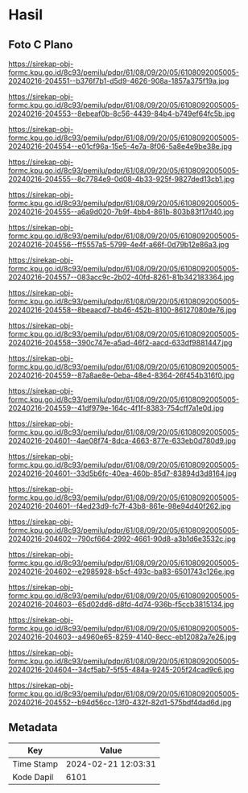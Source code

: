 # Hasil

## Foto C Plano

https://sirekap-obj-formc.kpu.go.id/8c93/pemilu/pdpr/61/08/09/20/05/6108092005005-20240216-204551--b376f7b1-d5d9-4626-908a-1857a375f19a.jpg

https://sirekap-obj-formc.kpu.go.id/8c93/pemilu/pdpr/61/08/09/20/05/6108092005005-20240216-204553--8ebeaf0b-8c56-4439-84b4-b749ef64fc5b.jpg

https://sirekap-obj-formc.kpu.go.id/8c93/pemilu/pdpr/61/08/09/20/05/6108092005005-20240216-204554--e01cf96a-15e5-4e7a-8f06-5a8e4e9be38e.jpg

https://sirekap-obj-formc.kpu.go.id/8c93/pemilu/pdpr/61/08/09/20/05/6108092005005-20240216-204555--8c7784e9-0d08-4b33-925f-9827ded13cb1.jpg

https://sirekap-obj-formc.kpu.go.id/8c93/pemilu/pdpr/61/08/09/20/05/6108092005005-20240216-204555--a6a9d020-7b9f-4bb4-861b-803b83f17d40.jpg

https://sirekap-obj-formc.kpu.go.id/8c93/pemilu/pdpr/61/08/09/20/05/6108092005005-20240216-204556--ff5557a5-5799-4e4f-a66f-0d79b12e86a3.jpg

https://sirekap-obj-formc.kpu.go.id/8c93/pemilu/pdpr/61/08/09/20/05/6108092005005-20240216-204557--083acc9c-2b02-40fd-8261-81b342183364.jpg

https://sirekap-obj-formc.kpu.go.id/8c93/pemilu/pdpr/61/08/09/20/05/6108092005005-20240216-204558--8beaacd7-bb46-452b-8100-86127080de76.jpg

https://sirekap-obj-formc.kpu.go.id/8c93/pemilu/pdpr/61/08/09/20/05/6108092005005-20240216-204558--390c747e-a5ad-46f2-aacd-633df9881447.jpg

https://sirekap-obj-formc.kpu.go.id/8c93/pemilu/pdpr/61/08/09/20/05/6108092005005-20240216-204559--87a8ae8e-0eba-48e4-8364-26f454b316f0.jpg

https://sirekap-obj-formc.kpu.go.id/8c93/pemilu/pdpr/61/08/09/20/05/6108092005005-20240216-204559--41df979e-164c-4f1f-8383-754cff7a1e0d.jpg

https://sirekap-obj-formc.kpu.go.id/8c93/pemilu/pdpr/61/08/09/20/05/6108092005005-20240216-204601--4ae08f74-8dca-4663-877e-633eb0d780d9.jpg

https://sirekap-obj-formc.kpu.go.id/8c93/pemilu/pdpr/61/08/09/20/05/6108092005005-20240216-204601--33d5b6fc-40ea-460b-85d7-83894d3d8164.jpg

https://sirekap-obj-formc.kpu.go.id/8c93/pemilu/pdpr/61/08/09/20/05/6108092005005-20240216-204601--f4ed23d9-fc7f-43b8-861e-98e94d40f262.jpg

https://sirekap-obj-formc.kpu.go.id/8c93/pemilu/pdpr/61/08/09/20/05/6108092005005-20240216-204602--790cf664-2992-4661-90d8-a3b1d6e3532c.jpg

https://sirekap-obj-formc.kpu.go.id/8c93/pemilu/pdpr/61/08/09/20/05/6108092005005-20240216-204602--e2985928-b5cf-493c-ba83-6501743c126e.jpg

https://sirekap-obj-formc.kpu.go.id/8c93/pemilu/pdpr/61/08/09/20/05/6108092005005-20240216-204603--65d02dd6-d8fd-4d74-936b-f5ccb3815134.jpg

https://sirekap-obj-formc.kpu.go.id/8c93/pemilu/pdpr/61/08/09/20/05/6108092005005-20240216-204603--a4960e65-8259-4140-8ecc-eb12082a7e26.jpg

https://sirekap-obj-formc.kpu.go.id/8c93/pemilu/pdpr/61/08/09/20/05/6108092005005-20240216-204604--34cf5ab7-5f55-484a-9245-205f24cad9c6.jpg

https://sirekap-obj-formc.kpu.go.id/8c93/pemilu/pdpr/61/08/09/20/05/6108092005005-20240216-204552--b94d56cc-13f0-432f-82d1-575bdf4dad6d.jpg


## Metadata

| Key        | Value               |
| ---------- | ------------------- |
| Time Stamp | 2024-02-21 12:03:31 |
| Kode Dapil | 6101                |



